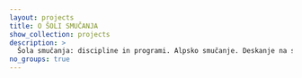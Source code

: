 ```yaml
---
layout: projects
title: O ŠOLI SMUČANJA
show_collection: projects
description: >
  Šola smučanja: discipline in programi. Alpsko smučanje. Deskanje na snegu. Tek na smučeh. Smučanje prostega sloga. Dobro je vedeti. 
no_groups: true
---
```

